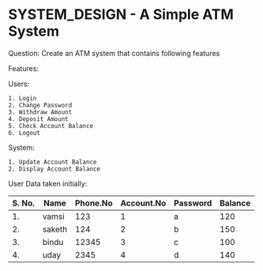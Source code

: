 # SYSTEM_DESIGN - A Simple ATM System

Question: Create an ATM system that contains following features

Features:

Users:

    1. Login
    2. Change Password
    3. Withdraw Amount
    4. Deposit Amount
    5. Check Account Balance
    6. Logout

System:

    1. Update Account Balance
    2. Display Account Balance


User Data taken initially:


|S. No.      |Name    |Phone.No  |Account.No     |Password    |Balance|
|------------|--------|----------|---------------|------------|-------|
|1.          |vamsi   |123       |1              |a           |120    |
|2.          |saketh  |124       |2              |b           |150    |
|3.          |bindu   |12345     |3              |c           |100    |
|4.          |uday    |2345      |4              |d           |140    |

